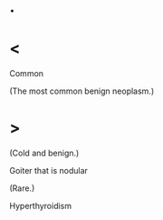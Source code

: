 # .

# <

Common

(The most common benign neoplasm.)

# >

(Cold and benign.)

Goiter that is nodular

(Rare.)

Hyperthyroidism
